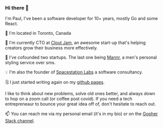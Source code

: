 ### Hi there 👋

I'm Paul, I've been a software developer for 10+ years, mostly Go and some React.

📍 I'm located in Toronto, Canada

💼 I'm currently CTO at [Clout Jam](https://www.cloutjam.com), an awesome start-up that's helping creators grow their business more effectively.

🔭 I've cofounded two startups. The last one being [Mannr](https://www.getmannr.com/), a men's personal styling service over sms.

💡 I'm also the founder of [Spacestation Labs](https://github.com/spacestation/spacestation) a software consultancy.

🗒️ I just started writing again on my [github pages](https://pxue.github.io/).

I like to think about new problems, solve old ones better, and always down to hop on a zoom call (or coffee post covid).
If you need a tech entrepreneaur to bounce your great idea off of, don't hesitate to reach out.

📫 You can reach me via my personal email (it's in my bio) or on the [Gopher Slack channel](https://gophers.slack.com/messages/general/).
